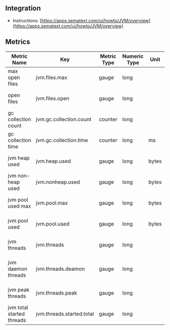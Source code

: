 ## Integration

- Instructions: [https://apps.sematext.com/ui/howto/JVM/overview](https://apps.sematext.com/ui/howto/JVM/overview)

## Metrics

Metric Name                |  Key                        |  Metric Type  |  Numeric Type  |  Unit   |  Description
---------------------------|-----------------------------|---------------|----------------|---------|---------------------------------
max open files             |  jvm.files.max              |  gauge        |  long          |         |  jvm max open files limit
open files                 |  jvm.files.open             |  gauge        |  long          |         |  jvm currently open files
gc collection count        |  jvm.gc.collection.count    |  counter      |  long          |         |  count of GC collections
gc collection time         |  jvm.gc.collection.time     |  counter      |  long          |  ms     |  duration of GC collections
jvm heap used              |  jvm.heap.used              |  gauge        |  long          |  bytes  |  jvm heap used memory
jvm non-heap used          |  jvm.nonheap.used           |  gauge        |  long          |  bytes  |  jvm non-heap used memory
jvm pool used max          |  jvm.pool.max               |  gauge        |  long          |  bytes  |  jvm pool max memory
jvm pool used              |  jvm.pool.used              |  gauge        |  long          |  bytes  |  jvm pool used memory
jvm threads                |  jvm.threads                |  gauge        |  long          |         |  current jvm thread count
jvm daemon threads         |  jvm.threads.deamon         |  gauge        |  long          |         |  current jvm daemon thread count
jvm peak threads           |  jvm.threads.peak           |  gauge        |  long          |         |  peak jvm thread count
jvm total started threads  |  jvm.threads.started.total  |  gauge        |  long          |         |  total started jvm thread count
